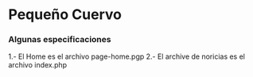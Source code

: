 # Pequeño Cuervo

### Algunas especificaciones 

1.- El Home es el archivo page-home.pgp
2.- El archive de noricias es el archivo index.php